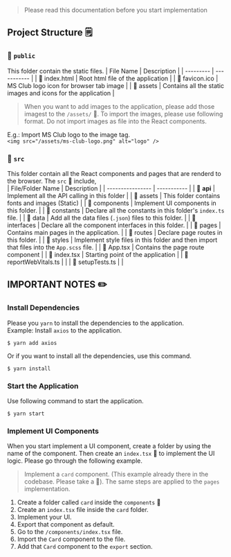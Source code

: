 > Please read this documentation before you start implementation

## Project Structure :spiral_notepad:

### :open_file_folder: `public` 
This folder contain the static files. 
| File Name | Description |
| --------- | ----------- |
| :page_facing_up: index.html | Root html file of the application |
| :page_facing_up: favicon.ico | MS Club logo icon for browser tab image |
| :file_folder: assets | Contains all the static images and icons for the application |
> When you want to add images to the application, please add those imagest to the `/assets/` :file_folder:. To import the images, please use following format. Do not import images as file into the React components.

E.g.: Import MS Club logo to the image tag. \
`<img src="/assets/ms-club-logo.png" alt="logo" />`

### :open_file_folder: `src` 
This folder contain all the React components and pages that are renderd to the browser. The `src` :open_file_folder: include, \
| File/Folder Name | Description |
| ---------------- | ----------- |
| :file_folder: **api** | Implement all the API calling in this folder |
| :file_folder: assets | This folder contains fonts and images (Static) |
| :file_folder: components | Implement UI components in this folder. |
| :file_folder: constants | Declare all the constants in this folder's `index.ts` file. |
| :file_folder: data | Add all the data files (`.json`) files to this folder. |
| :file_folder: interfaces | Declare all the component interfaces in this folder. |
| :file_folder: pages | Contains main pages in the application. |
| :file_folder: routes | Declare page routes in this folder. |
| :file_folder: styles | Implement style files in this folder and then import that files into the `App.scss` file. |
| :page_facing_up: App.tsx | Contains the page route component |
| :page_facing_up: index.tsx | Starting point of the application |
| :page_facing_up: reportWebVitals.ts | |
| :page_facing_up: setupTests.ts | |

## IMPORTANT NOTES :pencil2:
### Install Dependencies
Please you `yarn` to install the dependencies to the application. \
Example: Install `axios` to the application. 
```
$ yarn add axios
``` 
Or if you want to install all the dependencies, use this command.
```
$ yarn install
```

### Start the Application
Use following command to start the application. 
``` 
$ yarn start 
```

### Implement UI Components
When you start implement a UI component, create a folder by using the name of the component. Then create an `index.tsx` :page_facing_up: to implement the UI logic. 
Please go through the following example. 
> Implement a `card` component. (This example already there in the codebase. Please take a :eyes:). The same steps are applied to the `pages` implementation.
1. Create a folder called `card` inside the `components` :open_file_folder:
2. Create an `index.tsx` file inside the `card` folder.
3. Implement your UI.
4. Export that component as default.
5. Go to the `/components/index.tsx` file.
6. Import the `Card` component to the file.
7. Add that `Card` component to the `export` section.
